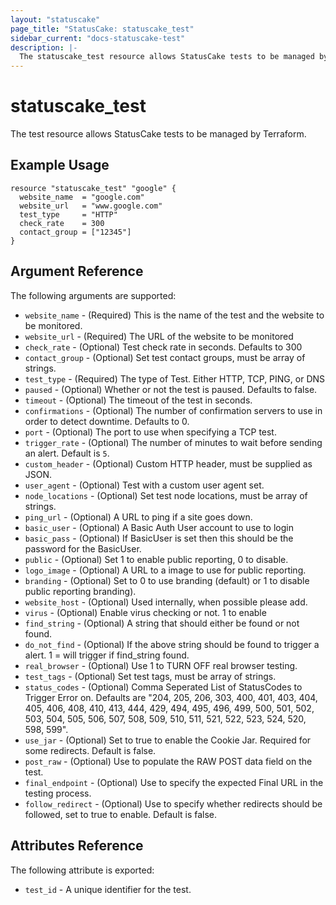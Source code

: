 ```yaml
---
layout: "statuscake"
page_title: "StatusCake: statuscake_test"
sidebar_current: "docs-statuscake-test"
description: |-
  The statuscake_test resource allows StatusCake tests to be managed by Terraform.
---
```


# statuscake\_test

The test resource allows StatusCake tests to be managed by Terraform.

## Example Usage

```hcl
resource "statuscake_test" "google" {
  website_name  = "google.com"
  website_url   = "www.google.com"
  test_type     = "HTTP"
  check_rate    = 300
  contact_group = ["12345"]
}
```

## Argument Reference

The following arguments are supported:

* `website_name` - (Required) This is the name of the test and the website to be monitored.
* `website_url` - (Required) The URL of the website to be monitored
* `check_rate` - (Optional) Test check rate in seconds. Defaults to 300
* `contact_group` - (Optional) Set test contact groups, must be array of strings. 
* `test_type` - (Required) The type of Test. Either HTTP, TCP, PING, or DNS
* `paused` - (Optional) Whether or not the test is paused. Defaults to false.
* `timeout` - (Optional) The timeout of the test in seconds.
* `confirmations` - (Optional) The number of confirmation servers to use in order to detect downtime. Defaults to 0.
* `port` - (Optional) The port to use when specifying a TCP test.
* `trigger_rate` - (Optional) The number of minutes to wait before sending an alert. Default is `5`.
* `custom_header` - (Optional) Custom HTTP header, must be supplied as JSON.
* `user_agent` - (Optional) Test with a custom user agent set.
* `node_locations` - (Optional) Set test node locations, must be array of strings.
* `ping_url` - (Optional) A URL to ping if a site goes down.
* `basic_user` - (Optional) A Basic Auth User account to use to login
* `basic_pass` - (Optional) If BasicUser is set then this should be the password for the BasicUser.
* `public` - (Optional) Set 1 to enable public reporting, 0 to disable.
* `logo_image` - (Optional) A URL to a image to use for public reporting.
* `branding` - (Optional) Set to 0 to use branding (default) or 1 to disable public reporting branding).
* `website_host` - (Optional) Used internally, when possible please add.
* `virus` - (Optional) Enable virus checking or not. 1 to enable
* `find_string` - (Optional) A string that should either be found or not found.
* `do_not_find` - (Optional) If the above string should be found to trigger a alert. 1 = will trigger if find_string found.
* `real_browser` - (Optional) Use 1 to TURN OFF real browser testing.
* `test_tags` - (Optional) Set test tags, must be array of strings.
* `status_codes` - (Optional) Comma Seperated List of StatusCodes to Trigger Error on. Defaults are "204, 205, 206, 303, 400, 401, 403, 404, 405, 406, 408, 410, 413, 444, 429, 494, 495, 496, 499, 500, 501, 502, 503, 504, 505, 506, 507, 508, 509, 510, 511, 521, 522, 523, 524, 520, 598, 599".
* `use_jar` - (Optional) Set to true to enable the Cookie Jar. Required for some redirects. Default is false.
* `post_raw` - (Optional) Use to populate the RAW POST data field on the test.
* `final_endpoint` - (Optional) Use to specify the expected Final URL in the testing process.
* `follow_redirect` - (Optional) Use to specify whether redirects should be followed, set to true to enable. Default is false.

## Attributes Reference

The following attribute is exported:

* `test_id` - A unique identifier for the test.
